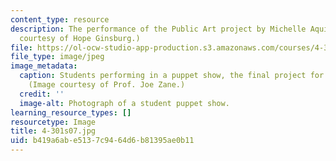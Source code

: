 ```yaml
---
content_type: resource
description: The performance of the Public Art project by Michelle Aquing. (Image
  courtesy of Hope Ginsburg.)
file: https://ol-ocw-studio-app-production.s3.amazonaws.com/courses/4-301-introduction-to-the-visual-arts-spring-2007/b419a6abe5137c9464d6b81395ae0b11_4-301s07.jpg
file_type: image/jpeg
image_metadata:
  caption: Students performing in a puppet show, the final project for this course.
    (Image courtesy of Prof. Joe Zane.)
  credit: ''
  image-alt: Photograph of a student puppet show.
learning_resource_types: []
resourcetype: Image
title: 4-301s07.jpg
uid: b419a6ab-e513-7c94-64d6-b81395ae0b11
---
```

